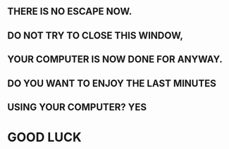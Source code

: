 ## THERE IS NO ESCAPE NOW.
## DO NOT TRY TO CLOSE THIS WINDOW,
## YOUR COMPUTER IS NOW DONE FOR ANYWAY.
## DO YOU WANT TO ENJOY THE LAST MINUTES
## USING YOUR COMPUTER? YES
# GOOD LUCK
